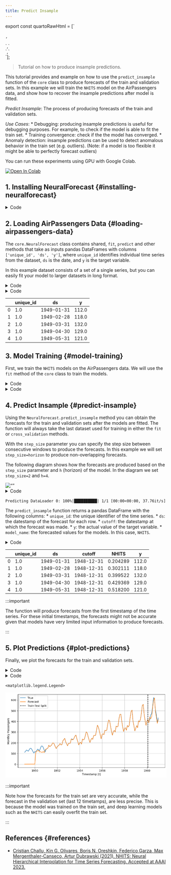 ```yaml
---
title: Predict Insample
---
```


export const quartoRawHtml =
[`<div>
<style scoped>
    .dataframe tbody tr th:only-of-type {
        vertical-align: middle;
    }
    .dataframe tbody tr th {
        vertical-align: top;
    }
    .dataframe thead th {
        text-align: right;
    }
</style>
`,`
</div>`,`<div>
<style scoped>
    .dataframe tbody tr th:only-of-type {
        vertical-align: middle;
    }
    .dataframe tbody tr th {
        vertical-align: top;
    }
    .dataframe thead th {
        text-align: right;
    }
</style>
`,`
</div>`];

> Tutorial on how to produce insample predictions.

This tutorial provides and example on how to use the `predict_insample`
function of the `core` class to produce forecasts of the train and
validation sets. In this example we will train the `NHITS` model on the
AirPassengers data, and show how to recover the insample predictions
after model is fitted.

*Predict Insample*: The process of producing forecasts of the train and
validation sets.

*Use Cases*: \* Debugging: producing insample predictions is useful for
debugging purposes. For example, to check if the model is able to fit
the train set. \* Training convergence: check if the the model has
converged. \* Anomaly detection: insample predictions can be used to
detect anomalous behavior in the train set (e.g. outliers). (Note: if a
model is too flexible it might be able to perfectly forecast outliers)

You can run these experiments using GPU with Google Colab.

<a href="https://colab.research.google.com/github/Nixtla/neuralforecast/blob/main/nbs/examples/PredictInsample.ipynb" target="_parent"><img src="https://colab.research.google.com/assets/colab-badge.svg" alt="Open In Colab"/></a>

## 1. Installing NeuralForecast {#installing-neuralforecast}

<details>
<summary>Code</summary>

``` python
%%capture
!pip install neuralforecast
```

</details>

## 2. Loading AirPassengers Data {#loading-airpassengers-data}

The `core.NeuralForecast` class contains shared, `fit`, `predict` and
other methods that take as inputs pandas DataFrames with columns
`['unique_id', 'ds', 'y']`, where `unique_id` identifies individual time
series from the dataset, `ds` is the date, and `y` is the target
variable.

In this example dataset consists of a set of a single series, but you
can easily fit your model to larger datasets in long format.

<details>
<summary>Code</summary>

``` python
%%capture
from neuralforecast.utils import AirPassengersDF
```

</details>
<details>
<summary>Code</summary>

``` python
Y_df = AirPassengersDF # Defined in neuralforecast.utils
Y_df.head()
```

</details>
<div dangerouslySetInnerHTML={{ __html: quartoRawHtml[0] }} />

|     | unique_id | ds         | y     |
|-----|-----------|------------|-------|
| 0   | 1.0       | 1949-01-31 | 112.0 |
| 1   | 1.0       | 1949-02-28 | 118.0 |
| 2   | 1.0       | 1949-03-31 | 132.0 |
| 3   | 1.0       | 1949-04-30 | 129.0 |
| 4   | 1.0       | 1949-05-31 | 121.0 |

<div dangerouslySetInnerHTML={{ __html: quartoRawHtml[1] }} />

## 3. Model Training {#model-training}

First, we train the `NHITS` models on the AirPassengers data. We will
use the `fit` method of the `core` class to train the models.

<details>
<summary>Code</summary>

``` python
import pandas as pd

from neuralforecast import NeuralForecast
from neuralforecast.models import NHITS
```

</details>
<details>
<summary>Code</summary>

``` python
%%capture
horizon = 12

# Try different hyperparmeters to improve accuracy.
models = [NHITS(h=horizon,                      # Forecast horizon
                input_size=2 * horizon,         # Length of input sequence
                max_steps=1000,                 # Number of steps to train
                n_freq_downsample=[2, 1, 1],    # Downsampling factors for each stack output
                mlp_units = 3 * [[1024, 1024]]) # Number of units in each block.
          ]
nf = NeuralForecast(models=models, freq='M')
nf.fit(df=Y_df, val_size=horizon)
```

</details>

## 4. Predict Insample {#predict-insample}

Using the `NeuralForecast.predict_insample` method you can obtain the
forecasts for the train and validation sets after the models are fitted.
The function will always take the last dataset used for training in
either the `fit` or `cross_validation` methods.

With the `step_size` parameter you can specify the step size between
consecutive windows to produce the forecasts. In this example we will
set `step_size=horizon` to produce non-overlapping forecasts.

The following diagram shows how the forecasts are produced based on the
`step_size` parameter and `h` (horizon) of the model. In the diagram we
set `step_size=2` and `h=4`.

<img src="../imgs_indx/predict_insample.png" alt= “” width="1000">

<details>
<summary>Code</summary>

``` python
Y_hat_insample = nf.predict_insample(step_size=horizon)
```

</details>

``` text
Predicting DataLoader 0: 100%|██████████| 1/1 [00:00<00:00, 37.76it/s]
```

The `predict_insample` function returns a pandas DataFrame with the
following columns: \* `unique_id`: the unique identifier of the time
series. \* `ds`: the datestamp of the forecast for each row. \*
`cutoff`: the datestamp at which the forecast was made. \* `y`: the
actual value of the target variable. \* `model_name`: the forecasted
values for the models. In this case, `NHITS`.

<details>
<summary>Code</summary>

``` python
Y_hat_insample.head()
```

</details>
<div dangerouslySetInnerHTML={{ __html: quartoRawHtml[2] }} />

|     | unique_id | ds         | cutoff     | NHITS    | y     |
|-----|-----------|------------|------------|----------|-------|
| 0   | 1.0       | 1949-01-31 | 1948-12-31 | 0.204289 | 112.0 |
| 1   | 1.0       | 1949-02-28 | 1948-12-31 | 0.302111 | 118.0 |
| 2   | 1.0       | 1949-03-31 | 1948-12-31 | 0.399522 | 132.0 |
| 3   | 1.0       | 1949-04-30 | 1948-12-31 | 0.429369 | 129.0 |
| 4   | 1.0       | 1949-05-31 | 1948-12-31 | 0.518200 | 121.0 |

<div dangerouslySetInnerHTML={{ __html: quartoRawHtml[3] }} />


:::important

The function will produce forecasts from the first timestamp of the time
series. For these initial timestamps, the forecasts might not be
accurate given that models have very limited input information to
produce forecasts.

:::

## 5. Plot Predictions {#plot-predictions}

Finally, we plot the forecasts for the train and validation sets.

<details>
<summary>Code</summary>

``` python
import matplotlib.pyplot as plt
```

</details>
<details>
<summary>Code</summary>

``` python
plt.figure(figsize=(10, 5))
plt.plot(Y_hat_insample['ds'], Y_hat_insample['y'], label='True')
plt.plot(Y_hat_insample['ds'], Y_hat_insample['NHITS'], label='Forecast')
plt.axvline(Y_hat_insample['ds'].iloc[-12], color='black', linestyle='--', label='Train-Test Split')
plt.xlabel('Timestamp [t]')
plt.ylabel('Monthly Passengers')
plt.grid()
plt.legend()
```

</details>

``` text
<matplotlib.legend.Legend>
```

![](PredictInsample_files/figure-markdown_strict/cell-10-output-2.png)

:::important

Note how the forecasts for the train set are very accurate, while the
forecast in the validation set (last 12 timetamps), are less precise.
This is because the model was trained on the train set, and deep
learning models such as the `NHITS` can easily overfit the train set.

:::

## References {#references}

-   [Cristian Challu, Kin G. Olivares, Boris N. Oreshkin, Federico
    Garza, Max Mergenthaler-Canseco, Artur Dubrawski (2021). NHITS:
    Neural Hierarchical Interpolation for Time Series Forecasting.
    Accepted at AAAI 2023.](https://arxiv.org/abs/2201.12886)

